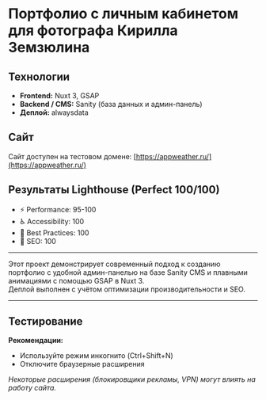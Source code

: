 # Портфолио с личным кабинетом для фотографа Кирилла Земзюлина

## Технологии

- **Frontend:** Nuxt 3, GSAP  
- **Backend / CMS:** Sanity (база данных и админ-панель)  
- **Деплой:**  alwaysdata

## Сайт

Сайт доступен на тестовом домене: [https://appweather.ru/](https://appweather.ru/)

## Результаты Lighthouse (Perfect 100/100)

- ⚡ Performance: 95-100  
- ♿ Accessibility: 100  
- 🔧 Best Practices: 100  
- 📱 SEO: 100

---

Этот проект демонстрирует современный подход к созданию портфолио с удобной админ-панелью на базе Sanity CMS и плавными анимациями с помощью GSAP в Nuxt 3.  
Деплой выполнен с учётом оптимизации производительности и SEO.

---

## Тестирование

**Рекомендации:**
- Используйте режим инкогнито (Ctrl+Shift+N)
- Отключите браузерные расширения

*Некоторые расширения (блокировщики рекламы, VPN) могут влиять на работу сайта.*
